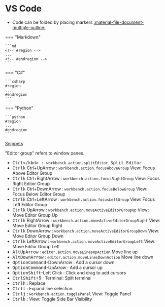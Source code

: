 # VS Code

- Code can be folded by placing markers [:material-file-document-multiple-outline:](https://code.visualstudio.com/docs/editor/codebasics#_folding)

=== "Markdown"

    ```md
    <!-- #region -->
    ...
    <!-- #endregion -->
    ```

=== "C#"

    ```csharp
    #region 
    ...
    #endregion
    ```

=== "Python"

    ```python
    #region
    ...
    #endregion
    ```

[Snippets](https://code.visualstudio.com/docs/editor/userdefinedsnippets)


"Editor group" refers to window panes.

- <kbd>Ctrl</kbd><kbd>\</kbd>                    : `workbench.action.splitEditor`                 Split Editor
- <kbd>Ctrl</kbd><kbd>k</kbd> Ctrl+UpArrow       : `workbench.action.focusAboveGroup`             View: Focus Above Editor Group
- <kbd>Ctrl</kbd><kbd>k</kbd> Ctrl+RightArrow    : `workbench.action.focusRightGroup`             View: Focus Right Editor Group
- <kbd>Ctrl</kbd><kbd>k</kbd> Ctrl+DownArrow     : `workbench.action.focusBelowGroup`             View: Focus Below Editor Group
- <kbd>Ctrl</kbd><kbd>k</kbd> Ctrl+LeftArrow     : `workbench.action.focusLeftGroup`              View: Focus Left Editor Group
- <kbd>Ctrl</kbd><kbd>k</kbd> UpArrow            : `workbench.action.moveActiveEditorGroupUp`     View: Move Editor Group Up
- <kbd>Ctrl</kbd><kbd>k</kbd> RightArrow         : `workbench.action.moveActiveEditorGroupRight`  View: Move Editor Group Right
- <kbd>Ctrl</kbd><kbd>k</kbd> DownArrow          : `workbench.action.moveActiveEditorGroupDown`   View: Move Editor Group Down
- <kbd>Ctrl</kbd><kbd>k</kbd> LeftArrow          : `workbench.action.moveActiveEditorGroupLeft`   View: Move Editor Group Left
- <kbd>Alt</kbd><kbd>UpArrow</kbd>               : `editor.action.moveLinesUpAction`              Move line up
- <kbd>Alt</kbd><kbd>DownArrow</kbd>             : `editor.action.moveLinesDownAction`            Move line down
- <kbd>Option</kbd><kbd>Command</kbd>-DownArrow  :                                                Add a cursor down
- <kbd>Option</kbd><kbd>Command</kbd>-UpArrow    :                                                Add a cursor up
- <kbd>Option</kbd><kbd>Shift</kbd>-Left Click   :                                                Click and drag to add cursors
- <kbd>Ctrl</kbd><kbd>Shift</kbd>+5              :                                                Terminal: Split terminal
- <kbd>Ctrl</kbd><kbd>h</kbd>                    :                                                Replace
- <kbd>Ctrl</kbd><kbd>l</kbd>                    :                                                Expand line selection
- <kbd>Ctrl</kbd><kbd>j</kbd>                    : `workbench.action.togglePanel`                 View: Toggle Panel
- <kbd>Ctrl</kbd><kbd>b</kbd>                    :                                                View: Toggle Side Bar Visibility